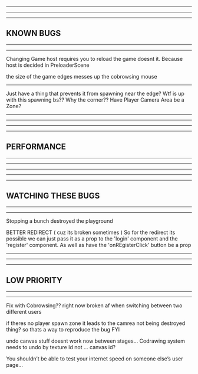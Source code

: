 --------------------------------------------------------------------------------------
--------------------------------------------------------------------------------------
--------------------------------------------------------------------------------------
KNOWN BUGS
--------------------------------------------------------------------------------------
--------------------------------------------------------------------------------------
--------------------------------------------------------------------------------------

Changing Game host requires you to reload the game doesnt it. Because host is decided in PreloaderScene

the size of the game edges messes up the cobrowsing mouse

---

Just have a thing that prevents it from spawning near the edge?
Wtf is up with this spawning bs?? Why the corner??
Have Player Camera Area be a Zone?

---

--------------------------------------------------------------------------------------
--------------------------------------------------------------------------------------
--------------------------------------------------------------------------------------
PERFORMANCE
--------------------------------------------------------------------------------------
--------------------------------------------------------------------------------------
--------------------------------------------------------------------------------------

--------------------------------------------------------------------------------------
--------------------------------------------------------------------------------------
--------------------------------------------------------------------------------------
WATCHING THESE BUGS
--------------------------------------------------------------------------------------
--------------------------------------------------------------------------------------
--------------------------------------------------------------------------------------

Stopping a bunch destroyed the playground

BETTER REDIRECT ( cuz its broken sometimes )
  So for the redirect its possible we can just pass it as a prop to the 'login' component and the 'register' component. As well as have the 'onREgisterClick' button be a prop

--------------------------------------------------------------------------------------
--------------------------------------------------------------------------------------
--------------------------------------------------------------------------------------
LOW PRIORITY
--------------------------------------------------------------------------------------
--------------------------------------------------------------------------------------
--------------------------------------------------------------------------------------

Fix with Cobrowsing?? right now broken af when switching between two different users

if theres no player spawn zone it leads to the camrea not being destroyed thing? so thats a way to reproduce the bug FYI

undo canvas stuff doesnt work now between stages... Codrawing system needs to undo by texture Id not ... canvas id?

You shouldn’t be able to test your internet speed on someone else’s user page…